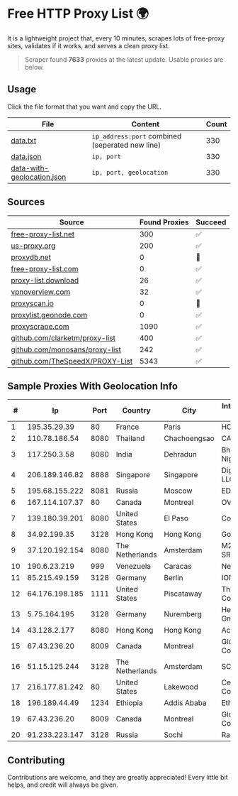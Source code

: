 
# Free HTTP Proxy List 🌍

It is a lightweight project that, every 10 minutes, scrapes lots of free-proxy sites, validates if it works, and serves a clean proxy list.


> Scraper found **7633** proxies at the latest update. Usable proxies are below.

## Usage

Click the file format that you want and copy the URL.


|File|Content|Count|
|----|-------|-----|
|[data.txt](https://raw.githubusercontent.com/themiralay/Proxy-List-World/master/data.txt)|`ip_address:port` combined (seperated new line)|330|
|[data.json](https://raw.githubusercontent.com/themiralay/Proxy-List-World/master/data.json)|`ip, port`|330|
|[data-with-geolocation.json](https://raw.githubusercontent.com/themiralay/Proxy-List-World/master/data-with-geolocation.json)|`ip, port, geolocation`|330|

## Sources

|Source|Found Proxies|Succeed|
|------|-------------|-------|
|[free-proxy-list.net](https://free-proxy-list.net)|300|✅|
|[us-proxy.org](https://www.us-proxy.org)|200|✅|
|[proxydb.net](http://proxydb.net)|0|🚫|
|[free-proxy-list.com](https://free-proxy-list.com/?page=&port=&type%5B%5D=http&type%5B%5D=https&up_time=0&search=Search)|0|✅|
|[proxy-list.download](https://www.proxy-list.download/HTTP)|26|✅|
|[vpnoverview.com](https://vpnoverview.com/privacy/anonymous-browsing/free-proxy-servers)|32|✅|
|[proxyscan.io](https://www.proxyscan.io)|0|🚫|
|[proxylist.geonode.com](https://proxylist.geonode.com/api/proxy-list?limit=300&page=1&sort_by=lastChecked&sort_type=desc&protocols=http,https)|0|✅|
|[proxyscrape.com](https://api.proxyscrape.com/v2/?request=displayproxies&protocol=http&timeout=10000&country=all&ssl=all&anonymity=all)|1090|✅|
|[github.com/clarketm/proxy-list](https://raw.githubusercontent.com/clarketm/proxy-list/master/proxy-list-raw.txt)|400|✅|
|[github.com/monosans/proxy-list](https://raw.githubusercontent.com/monosans/proxy-list/main/proxies/http.txt)|242|✅|
|[github.com/TheSpeedX/PROXY-List](https://raw.githubusercontent.com/TheSpeedX/PROXY-List/master/http.txt)|5343|✅|


## Sample Proxies With Geolocation Info

|#|Ip|Port|Country|City|Internet Service Provider|
|-|--|----|-------|----|-------------------------|
|1|195.35.29.39|80|France|Paris|HOSTINGER FR|
|2|110.78.186.54|8080|Thailand|Chachoengsao|CAT-BB|
|3|117.250.3.58|8080|India|Dehradun|Bharat Sanchar Nigam Ltd|
|4|206.189.146.82|8888|Singapore|Singapore|DigitalOcean, LLC|
|5|195.68.155.222|8081|Russia|Moscow|EDN Sovintel|
|6|167.114.107.37|80|Canada|Montreal|OVH SAS|
|7|139.180.39.201|8080|United States|El Paso|Conterra|
|8|34.92.199.35|3128|Hong Kong|Hong Kong|Google LLC|
|9|37.120.192.154|8080|The Netherlands|Amsterdam|M247 Europe SRL|
|10|190.6.23.219|999|Venezuela|Caracas|Net Uno|
|11|85.215.49.159|3128|Germany|Berlin|IONOS SE|
|12|64.176.198.185|1111|United States|Piscataway|The Constant Company, LLC|
|13|5.75.164.195|3128|Germany|Nuremberg|Hetzner Online GmbH|
|14|43.128.2.177|8080|Hong Kong|Hong Kong|Aceville Pte.ltd|
|15|67.43.236.20|8009|Canada|Montreal|GloboTech Communications|
|16|51.15.125.244|3128|The Netherlands|Amsterdam|SCALEWAY|
|17|216.177.81.242|80|United States|Lakewood|CenturyLink Communications|
|18|196.189.44.49|1234|Ethiopia|Addis Ababa|Ethiotelecom|
|19|67.43.236.20|8009|Canada|Montreal|GloboTech Communications|
|20|91.233.223.147|3128|Russia|Sochi|Radist LTD|



## Contributing

Contributions are welcome, and they are greatly appreciated! Every
little bit helps, and credit will always be given.

